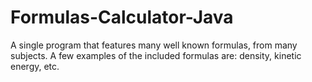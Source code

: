 # Formulas-Calculator-Java
A single program that features many well known formulas, from many subjects. A few examples of the included formulas are: density, kinetic energy, etc.
